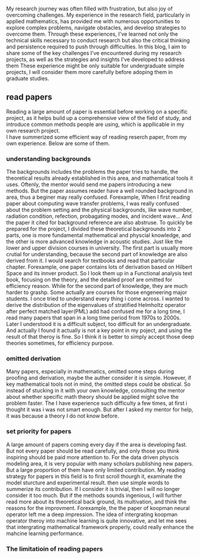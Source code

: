 My research journey was often filled with frustration, but also joy of overcoming challenges. My experience in the research field, particularly in applied mathematics, has provided me with numerous opportunities to explore complex problems, navigate obstacles, and develop strategies to overcome them. Through these experiences, I've learned not only the technical skills necessary to conduct research but also the critical thinking and persistence required to push through difficulties. In this blog, I aim to share some of the key challenges I've encountered during my research projects, as well as the strategies and insights I've developed to address them
These experience might be only suitable for undergraduate simple projects, I will consider them more carefully before adoping them in graduate studies. 
## read papers
Reading a large amount of paper is essential before working on a specific project, as it helps build up a comprehensive view of the field of study, and introduce common methods people are using, which is appllicable in my own research project.  
I have summerized some efficient way of reading reserch paper, from my own experience. Below are some of them.
### understanding backgrounds
The backgrounds includes the problems the paper tries to handle, the theoretical results already established in this area, and mathematical tools it uses. 
Oftenly, the mentor would send me papers introducing a new methods. But the paper assumes reader have a well rounded background in area, thus a beginer may really confused. Forexample, When I first reading paper about computing wave transfer problems, I was really confused about the problem setting and the physical backgrounds, like wave number, radiation condition, refection, probagating modes, and incident wave...
And the paper it cited for background reference are also abstruse. To quickly be prepared for the project, I divided these theoretical backgrounds into 2 parts, one is more fundamental mathematical and physcial knowledge, and the other is more advanced knowledge in acoustic studies. Just like the lower and upper division courses in university. The first part is usually more crutial for understanding, because the second part of knowledge are also derived from it. I would search for textbooks and read that particular chapter. Forexample, one paper contains lots of derivation based on Hilbert Space and its innver product. So I look them up in a Functional analysis text book, focusing on the theory, and the detailed proof are omitted for efficiency reason. 
While for the second part of knowledge, they are much harder to grashp. Some actually are courses for those engeneering major students. I once tried to understand every thing i come across. I wanted to derive the distribution of the eigenvalues of stratified Helmholtz operator after perfect matched layer(PML) add had confused me for a long time, I read many papers that span in a long time period from 1970s to 2000s. Later I understood it is a difficult subject, too difficult for an undergraduate. And actually I found it actually is not a key point in my poject, and using the result of that theroy is fine. So I think it is better to simply accept those deep theories sometimes, for efficiency purpose.

### omitted derivation
Many papers, especially in mathematics, omitted some steps during proofing and derivation, maybe the auther consider it is simple. However, if key mathematical tools not in mind, the omitted steps could be obstical. So instead of stucking in it with your own knowledge, consulting the mentor about whether specific math theory should be applied might solve the problem faster. The I have experience such difficulty a few times, at first i thought it was i was not smart enough. But after I asked my mentor for help, it was because a theory I do not know before.

### set priority for papers
A large amount of papers coming every day if the area is developing fast. But not every paper should be read carefully, and only those you think inspiring should be paid more attention to. For the data driven physcis modeling area, it is very popular with many scholars publishing new papers. But a large proportion of them have only limited contribution. My reading strategy for papers in this field is to first scroll thourgh it, examinate the model sturcture and experimental result. then use simple words to summerize its contribution. If I consider it is trivial, then I will no longer consider it too much. But if the methods sounds ingenious, I will further read more about its theoretical back ground, its multivation, and think the reasons for the improvment. Forexample, the the paper of koopman neural operator left me a deep impression. The idea of intergrating koopman operator theroy into machine learning is quite innovative, and let me sees that intergrating mathematical framework properly, could really enhance the mahcine learning performance.

### The limitatioin of reading papers
